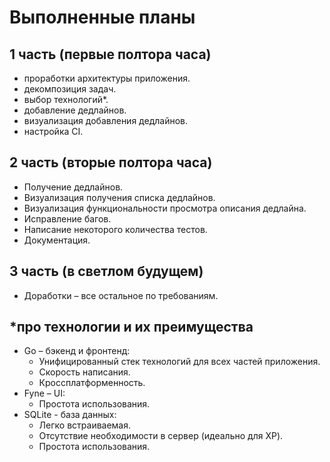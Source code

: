 # Выполненные планы

## 1 часть (первые полтора часа)

- проработки архитектуры приложения.
- декомпозиция задач.
- выбор технологий*.
- добавление дедлайнов.
- визуализация добавления дедлайнов.
- настройка CI.

## 2 часть (вторые полтора часа)

- Получение дедлайнов.
- Визуализация получения списка дедлайнов.
- Визуализация функциональности просмотра описания дедлайна.
- Исправление багов.
- Написание некоторого количества тестов.
- Документация.

## 3 часть (в светлом будущем)

- Доработки – все остальное по требованиям.

## *про технологии и их преимущества

- Go – бэкенд и фронтенд:
  - Унифицированный стек технологий для всех частей приложения.
  - Скорость написания.
  - Кроссплатформенность.
- Fyne – UI:
  - Простота использования.
- SQLite - база данных:
  - Легко встраиваемая.
  - Отсутствие необходимости в сервер (идеально для XP).
  - Простота использования.
